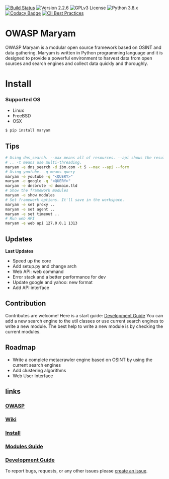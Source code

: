 [![Build Status](https://travis-ci.com/saeeddhqan/maryam.svg?branch=master)](https://travis-ci.com/saeeddhqan/maryam)
![Version 2.2.6](https://img.shields.io/badge/Version-2.2.6-green.svg)
![GPLv3 License](https://img.shields.io/badge/License-GPLv3-green.svg)
![Python 3.8.x](https://img.shields.io/badge/Python-3.8.x-green.svg)
[![Codacy Badge](https://api.codacy.com/project/badge/Grade/40d81c48b3444ee78ffc6c5c8639134c)](https://www.codacy.com/manual/saeeddhqan/Maryam?utm_source=github.com&amp;utm_medium=referral&amp;utm_content=saeeddhqan/Maryam&amp;utm_campaign=Badge_Grade)
[![CII Best Practices](https://bestpractices.coreinfrastructure.org/projects/4577/badge)](https://bestpractices.coreinfrastructure.org/projects/4577)

# OWASP Maryam

OWASP Maryam is a modular open source framework based on OSINT and data gathering. Maryam is written in Python programming language and it is designed
to provide a powerful environment to harvest data from open sources and search engines and collect data quickly and thoroughly.

# Install

### Supported OS
 - Linux
 - FreeBSD
 - OSX

```bash
$ pip install maryam
```

## Tips

```bash
# Using dns_search. --max means all of resources. --api shows the results as json.
# .. -t means use multi-threading.
maryam -e dns_search -d ibm.com -t 5 --max --api --form 
# Using youtube. -q means query
maryam -e youtube -q "<QUERY>"
maryam -e google -q "<QUERY>"
maryam -e dnsbrute -d domain.tld
# Show the framework modules
maryam -e show modules
# Set framework options. It'll save in the workspace.
maryam -e set proxy ..
maryam -e set agent ..
maryam -e set timeout ..
# Run web API
maryam -e web api 127.0.0.1 1313
```

## Updates
**Last Updates**

 - Speed up the core
 - Add setup.py and change arch
 - Web API: web command
 - Error stack and a better performance for dev
 - Update google and yahoo: new format
 - Add API interface


## Contribution

Contributes are welcome! Here is a start guide: [Development Guide](https://github.com/saeeddhqan/maryam/wiki/Development-Guide)
You can add a new search engine to the util classes or use current search engines to write a new module.
The best help to write a new module is by checking the current modules.

## Roadmap

 - Write a complete metacrawler engine based on OSINT by using the current search engines
 - Add clustering algorithms
 - Web User Interface

## links
### [OWASP](https://owasp.org/www-project-maryam/)
### [Wiki](https://github.com/saeeddhqan/maryam/wiki)
### [Install](https://github.com/saeeddhqan/maryam/wiki#install)
### [Modules Guide](https://github.com/saeeddhqan/maryam/wiki/modules)
### [Development Guide](https://github.com/saeeddhqan/maryam/wiki/Development-Guide)

To report bugs, requests, or any other issues please [create an issue](https://github.com/saeeddhqan/maryam/issues).
